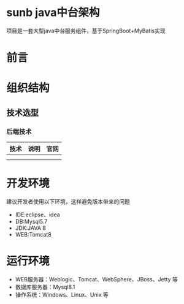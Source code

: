 # sunb java中台架构

项目是一套大型java中台服务组件，基于SpringBoot+MyBatis实现

# 前言

# 组织结构

## 技术选型

### 后端技术

| **技术** | **说明** | **官网** |
| :---: | :---: | :---: |
|  |  |  |
|  |  |  |

# 开发环境

建议开发者使用以下环境，这样避免版本带来的问题

* IDE:eclipse、idea
* DB:Mysql5.7
* JDK:JAVA 8
* WEB:Tomcat8

# 运行环境

* WEB服务器：Weblogic、Tomcat、WebSphere、JBoss、Jetty 等
* 数据库服务器：Mysql8.1
* 操作系统：Windows、Linux、Unix 等



